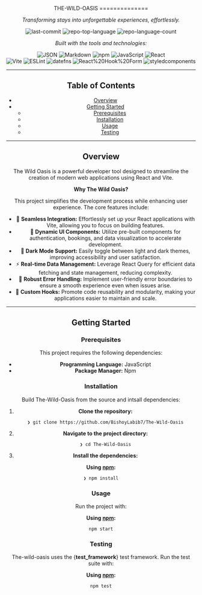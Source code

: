 <div align="center">
THE-WILD-OASIS
==============

_Transforming stays into unforgettable experiences, effortlessly._

![last-commit](https://img.shields.io/github/last-commit/BishoyLabib7/The-Wild-Oasis?style=flat&logo=git&logoColor=white&color=0080ff) ![repo-top-language](https://img.shields.io/github/languages/top/BishoyLabib7/The-Wild-Oasis?style=flat&color=0080ff) ![repo-language-count](https://img.shields.io/github/languages/count/BishoyLabib7/The-Wild-Oasis?style=flat&color=0080ff)

_Built with the tools and technologies:_

![JSON](https://img.shields.io/badge/JSON-000000.svg?style=flat&logo=JSON&logoColor=white) ![Markdown](https://img.shields.io/badge/Markdown-000000.svg?style=flat&logo=Markdown&logoColor=white) ![npm](https://img.shields.io/badge/npm-CB3837.svg?style=flat&logo=npm&logoColor=white) ![JavaScript](https://img.shields.io/badge/JavaScript-F7DF1E.svg?style=flat&logo=JavaScript&logoColor=black) ![React](https://img.shields.io/badge/React-61DAFB.svg?style=flat&logo=React&logoColor=black)  
![Vite](https://img.shields.io/badge/Vite-646CFF.svg?style=flat&logo=Vite&logoColor=white) ![ESLint](https://img.shields.io/badge/ESLint-4B32C3.svg?style=flat&logo=ESLint&logoColor=white) ![datefns](https://img.shields.io/badge/datefns-770C56.svg?style=flat&logo=date-fns&logoColor=white) ![React%20Hook%20Form](https://img.shields.io/badge/React%20Hook%20Form-EC5990.svg?style=flat&logo=React-Hook-Form&logoColor=white) ![styledcomponents](https://img.shields.io/badge/styledcomponents-DB7093.svg?style=flat&logo=styled-components&logoColor=white)

  

* * *

Table of Contents
-----------------

*   [Overview](#overview)
*   [Getting Started](#getting-started)
    *   [Prerequisites](#prerequisites)
    *   [Installation](#installation)
    *   [Usage](#usage)
    *   [Testing](#testing)

* * *

Overview
--------

The Wild Oasis is a powerful developer tool designed to streamline the creation of modern web applications using React and Vite.

**Why The Wild Oasis?**

This project simplifies the development process while enhancing user experience. The core features include:

*   🌟 **Seamless Integration:** Effortlessly set up your React applications with Vite, allowing you to focus on building features.
*   🔄 **Dynamic UI Components:** Utilize pre-built components for authentication, bookings, and data visualization to accelerate development.
*   🌙 **Dark Mode Support:** Easily toggle between light and dark themes, improving accessibility and user satisfaction.
*   ⚡ **Real-time Data Management:** Leverage React Query for efficient data fetching and state management, reducing complexity.
*   🚀 **Robust Error Handling:** Implement user-friendly error boundaries to ensure a smooth experience even when issues arise.
*   🔧 **Custom Hooks:** Promote code reusability and modularity, making your applications easier to maintain and scale.

* * *

Getting Started
---------------

### Prerequisites

This project requires the following dependencies:

*   **Programming Language:** JavaScript
*   **Package Manager:** Npm

### Installation

Build The-Wild-Oasis from the source and intsall dependencies:

1.  **Clone the repository:**
    
        ❯ git clone https://github.com/BishoyLabib7/The-Wild-Oasis
        
    
2.  **Navigate to the project directory:**
    
        ❯ cd The-Wild-Oasis
        
    
3.  **Install the dependencies:**
    

**Using [npm](https://www.npmjs.com/):**

    ❯ npm install
    

### Usage

Run the project with:

**Using [npm](https://www.npmjs.com/):**

    npm start
    

### Testing

The-wild-oasis uses the {**test\_framework**} test framework. Run the test suite with:

**Using [npm](https://www.npmjs.com/):**

    npm test
    
</div>
